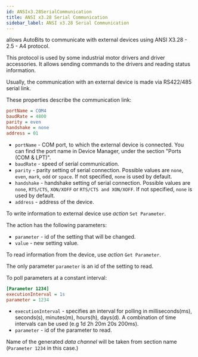 ```yaml
---
id: ANSIx3.28SerialCommunication
title: ANSI x3.28 Serial Communication
sidebar_label: ANSI x3.28 Serial Communication
---
```


allows AutoBits to communicate with external devices using ANSI X3.28 - 2.5 - A4 protocol.

This protocol is used by some industrial motor drivers and driver accessories. It allows sending commands to the drivers and reading status information.

Usually, the communication with an external device is made via RS422/485 serial link.  

These properties describe the communication link:

```ini
portName = COM4
baudRate = 4800
parity = even
handshake = none
address = 01
```

- `portName` - COM port, to which the external device is connected. You can find the port name in Device Manager, under the section "Ports (COM & LPT)".
- `baudRate` - speed of serial communication.
- `parity` - parity setting of serial connection. Possible values are `none`, `even`, `mark`, `odd` or `space`. If not specified, `none` is used by default.
- `handshake` - handshake setting of serial connection. Possible values are `none`, `RTS/CTS`, `XON/XOFF` or `RTS/CTS and XON/XOFF`. If not specified, `none` is used by default.
- `address` - address of the device.

To write information to external device use *action* `Set Parameter`.

The action has the following parameters:

- `parameter` - id of the setting that will be changed.
- `value` - new setting value.

To read information from the device, use *action* `Get Parameter`.

The only parameter `parameter` is an id of the setting to read.

To poll parameters at a constant interval:

```ini
[Parameter 1234]
executionInterval = 1s
parameter = 1234
```

- `executionInterval` - specifies an interval for polling in milliseconds(ms), seconds(s), minutes(m), hours(h), days(d). A combination of time intervals can be used (e.g 1d 2h 20m 20s 200ms).
- `parameter` - id of the parameter to read.

Name of the generated *data channel* will be taken from section name (`Parameter 1234` in this case.)
